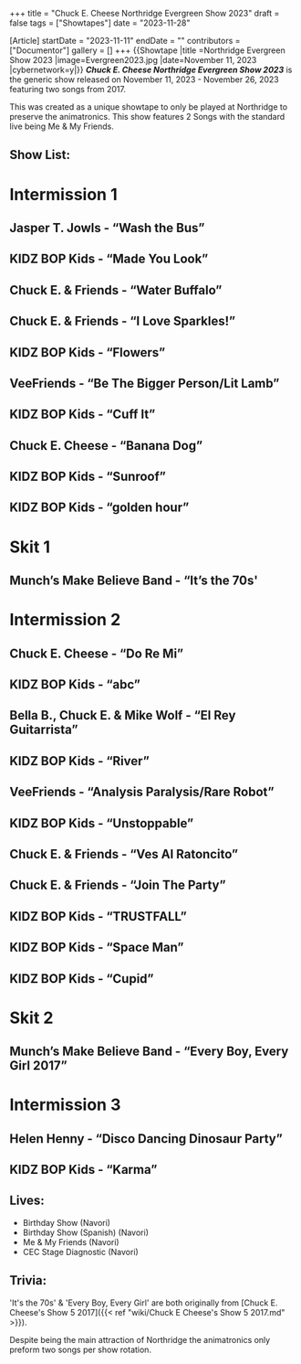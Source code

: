 +++
title = "Chuck E. Cheese Northridge Evergreen Show 2023"
draft = false
tags = ["Showtapes"]
date = "2023-11-28"

[Article]
startDate = "2023-11-11"
endDate = ""
contributors = ["Documentor"]
gallery = []
+++
{{Showtape
|title =Northridge Evergreen Show 2023
|image=Evergreen2023.jpg
|date=November 11, 2023
|cybernetwork=y|}}
<b><i> Chuck E. Cheese Northridge Evergreen Show 2023</b></i> is the generic show released on November 11, 2023 - November 26, 2023 featuring two songs from 2017.

This was created as a unique showtape to only be played at Northridge to preserve the animatronics. This show features 2 Songs with the standard live being Me & My Friends.
<h2>Show List:</h2>

# <b>Intermission 1</b>
## Jasper T. Jowls - “Wash the Bus”
## KIDZ BOP Kids - “Made You Look”
## Chuck E. & Friends - “Water Buffalo”
## Chuck E. & Friends - “I Love Sparkles!”
## KIDZ BOP Kids - “Flowers”
## VeeFriends - “Be The Bigger Person/Lit Lamb”
## KIDZ BOP Kids - “Cuff It”
## Chuck E. Cheese - “Banana Dog”
## KIDZ BOP Kids - “Sunroof”
## KIDZ BOP Kids - “golden hour”
# <b>Skit 1</b>
## Munch’s Make Believe Band - “It’s the 70s'
# <b>Intermission 2</b>
## Chuck E. Cheese - “Do Re Mi”
## KIDZ BOP Kids - “abc”
## Bella B., Chuck E. & Mike Wolf - “El Rey Guitarrista”
## KIDZ BOP Kids - “River”
## VeeFriends - “Analysis Paralysis/Rare Robot”
## KIDZ BOP Kids - “Unstoppable”
## Chuck E. & Friends - “Ves Al Ratoncito”
## Chuck E. & Friends - “Join The Party”
## KIDZ BOP Kids - “TRUSTFALL”
## KIDZ BOP Kids - “Space Man”
## KIDZ BOP Kids - “Cupid”
# <b>Skit 2</b>
## Munch’s Make Believe Band - “Every Boy, Every Girl 2017”
# <b>Intermission 3</b> 
## Helen Henny - “Disco Dancing Dinosaur Party”
## KIDZ BOP Kids - “Karma”

<h2> Lives: </h2>

* Birthday Show (Navori)
* Birthday Show (Spanish) (Navori)
* Me & My Friends (Navori)
* CEC Stage Diagnostic (Navori)

<h2> Trivia: </h2>
'It's the 70s' & 'Every Boy, Every Girl' are both originally from [Chuck E. Cheese's Show 5 2017]({{< ref "wiki/Chuck E Cheese's Show 5 2017.md" >}}). 

Despite being the main attraction of Northridge the animatronics only preform two songs per show rotation.